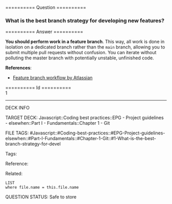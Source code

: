 ========== Question ==========  

### What is the best branch strategy for developing new features?  

========== Answer ==========  

**You should perform work in a feature branch**. This way, all work is done in isolation on a dedicated branch rather than the `main` branch, allowing you to submit multiple pull requests without confusion. You can iterate without polluting the master branch with potentially unstable, unfinished code.

**References**:

-   [Feature branch workflow by Atlassian](https://www.atlassian.com/git/tutorials/comparing-workflows#feature-branch-workflow)

========== Id ==========  
1

---

DECK INFO

TARGET DECK: Javascript::Coding best practices::EPG - Project guidelines - elsewhen::Part I - Fundamentals::Chapter 1 - Git

FILE TAGS: #Javascript::#Coding-best-practices::#EPG-Project-guidelines-elsewhen::#Part-I-Fundamentals::#Chapter-1-Git::#1-What-is-the-best-branch-strategy-for-devel

Tags:

Reference:

Related:

```dataview
LIST
where file.name = this.file.name
```

QUESTION STATUS: Safe to store
